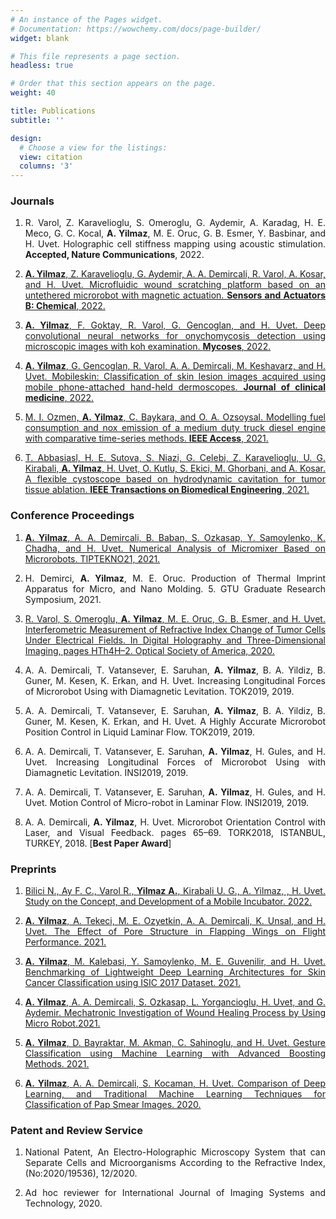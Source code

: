 ```yaml
---
# An instance of the Pages widget.
# Documentation: https://wowchemy.com/docs/page-builder/
widget: blank

# This file represents a page section.
headless: true

# Order that this section appears on the page.
weight: 40

title: Publications
subtitle: ''

design:
  # Choose a view for the listings:
  view: citation
  columns: '3'
---
```


<html>
<head>
<style>
h3 {text-align: left;}
p {text-align: justify;}
div {text-align: justify;}
</style>
</head>
<body>

<h3>Journals</h3>

1. R. Varol, Z. Karavelioglu, S. Omeroglu, G. Aydemir, A. Karadag, H. E. Meco, G. C. Kocal, **A. Yilmaz**, M. E. Oruc, G. B. Esmer, Y. Basbinar, and H. Uvet. Holographic cell stiffness mapping using acoustic stimulation. **Accepted, Nature Communications**, 2022.

2. [**A. Yilmaz**, Z. Karavelioglu, G. Aydemir, A. A. Demircali, R. Varol, A. Kosar, and H. Uvet. Microfluidic wound
scratching platform based on an untethered microrobot with magnetic actuation. **Sensors and Actuators B:
Chemical**, 2022.](https://www.sciencedirect.com/science/article/abs/pii/S0925400522012862?via%3Dihub)

3. [**A. Yilmaz**, F. Goktay, R. Varol, G. Gencoglan, and H. Uvet. Deep convolutional neural networks for
onychomycosis detection using microscopic images with koh examination. **Mycoses**, 2022.](https://onlinelibrary.wiley.com/doi/abs/10.1111/myc.13498)

4. [**A. Yilmaz**, G. Gencoglan, R. Varol, A. A. Demircali, M. Keshavarz, and H. Uvet. Mobileskin: Classification
of skin lesion images acquired using mobile phone-attached hand-held dermoscopes. **Journal of clinical medicine**, 2022.](https://www.mdpi.com/2077-0383/11/17/5102)

5. [M. I. Ozmen, **A. Yilmaz**, C. Baykara, and O. A. Ozsoysal. Modelling fuel consumption and nox emission of a medium duty truck diesel engine with comparative time-series methods. **IEEE Access**, 2021.](https://ieeexplore.ieee.org/stamp/stamp.jsp?arnumber=9435333)

6. [T. Abbasiasl, H. E. Sutova, S. Niazi, G. Celebi, Z. Karavelioglu, U. G. Kirabali, **A. Yilmaz**, H. Uvet, O. Kutlu,
S. Ekici, M. Ghorbani, and A. Kosar. A flexible cystoscope based on hydrodynamic cavitation for tumor tissue ablation. **IEEE Transactions on Biomedical Engineering**, 2021.](https://ieeexplore.ieee.org/document/9502580)

<h3>Conference Proceedings</h3>

1. [**A. Yilmaz**, A. A. Demircali, B. Baban, S. Ozkasap, Y. Samoylenko, K. Chadha, and H. Uvet. Numerical Analysis of Micromixer Based on Microrobots. TIPTEKNO21, 2021.](https://ieeexplore.ieee.org/document/9632960)

2. H. Demirci, **A. Yilmaz**, M. E. Oruc. Production of Thermal Imprint Apparatus for Micro, and Nano Molding. 5. GTU Graduate Research Symposium, 2021.

3. [R. Varol, S. Omeroglu, **A. Yilmaz**, M. E. Oruc, G. B. Esmer, and H. Uvet. Interferometric Measurement of Refractive Index Change of Tumor Cells Under Electrical Fields. In Digital Holography and Three-Dimensional Imaging, pages HTh4H–2. Optical Society of America, 2020.](https://opg.optica.org/abstract.cfm?uri=DH-2020-HTh4H.2)

4. A. A. Demircali, T. Vatansever, E. Saruhan, **A. Yilmaz**, B. A. Yildiz, B. Guner, M. Kesen, K. Erkan, and H. Uvet. Increasing Longitudinal Forces of Microrobot Using with Diamagnetic Levitation. TOK2019, 2019.

5. A. A. Demircali, T. Vatansever, E. Saruhan, **A. Yilmaz**, B. A. Yildiz, B. Guner, M. Kesen, K. Erkan, and H. Uvet. A Highly Accurate Microrobot Position Control in Liquid Laminar Flow. TOK2019, 2019.

6. A. A. Demircali, T. Vatansever, E. Saruhan, **A. Yilmaz**, H. Gules, and H. Uvet. Increasing Longitudinal Forces of Microrobot Using with Diamagnetic Levitation. INSI2019, 2019.

7. A. A. Demircali, T. Vatansever, E. Saruhan, **A. Yilmaz**, H. Gules, and H. Uvet. Motion Control of Micro-robot in Laminar Flow. INSI2019, 2019.

8. A. A. Demircali, **A. Yilmaz**, H. Uvet. Microrobot Orientation Control with Laser, and Visual Feedback. pages 65–69. TORK2018, ISTANBUL, TURKEY, 2018. [**Best Paper Award**]

<h3>Preprints</h3>

1. [Bilici N., Ay F. C., Varol R., **Yilmaz A.**, Kirabali U. G., A. Yilmaz, , H. Uvet. Study on the Concept, and Development of a Mobile Incubator. 2022.](https://arxiv.org/abs/2208.09697)

2. [**A. Yilmaz**, A. Tekeci, M. E. Ozyetkin, A. A. Demircali, K. Unsal, and H. Uvet. The Effect of Pore Structure in Flapping Wings on Flight Performance. 2021.](https://arxiv.org/abs/2106.04390)

3. [**A. Yilmaz**, M. Kalebasi, Y. Samoylenko, M. E. Guvenilir, and H. Uvet. Benchmarking of Lightweight Deep Learning Architectures for Skin Cancer Classification using ISIC 2017 Dataset. 2021.](https://arxiv.org/abs/2110.12270)

4. [**A. Yilmaz**, A. A. Demircali, S. Ozkasap, L. Yorgancioglu, H. Uvet, and G. Aydemir. Mechatronic Investigation of Wound Healing Process by Using Micro Robot.2021.](https://arxiv.org/abs/2108.02162)

5. [**A. Yilmaz**, D. Bayraktar, M. Akman, C. Sahinoglu, and H. Uvet. Gesture Classification using Machine Learning with Advanced Boosting Methods. 2021.](https://vixra.org/abs/2105.0176)

6. [**A. Yilmaz**, A. A. Demircali, S. Kocaman, H. Uvet. Comparison of Deep Learning, and Traditional Machine
Learning Techniques for Classification of Pap Smear Images. 2020.](https://arxiv.org/abs/2009.06366)

<h3>Patent and Review Service</h3>

1. National Patent, An Electro-Holographic Microscopy System that can Separate Cells and Microorganisms According to the Refractive Index, (No:2020/19536), 12/2020.

2. Ad hoc reviewer for International Journal of Imaging Systems and Technology, 2020.

</body>
</html>